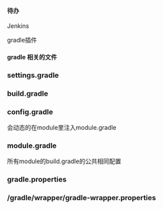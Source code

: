 #### 待办
Jenkins 

gradle插件


#### gradle 相关的文件

### settings.gradle

### build.gradle

### config.gradle 

会动态的在module里注入module.gradle

### module.gradle

所有module的build.gradle的公共相同配置

### gradle.properties

### /gradle/wrapper/gradle-wrapper.properties